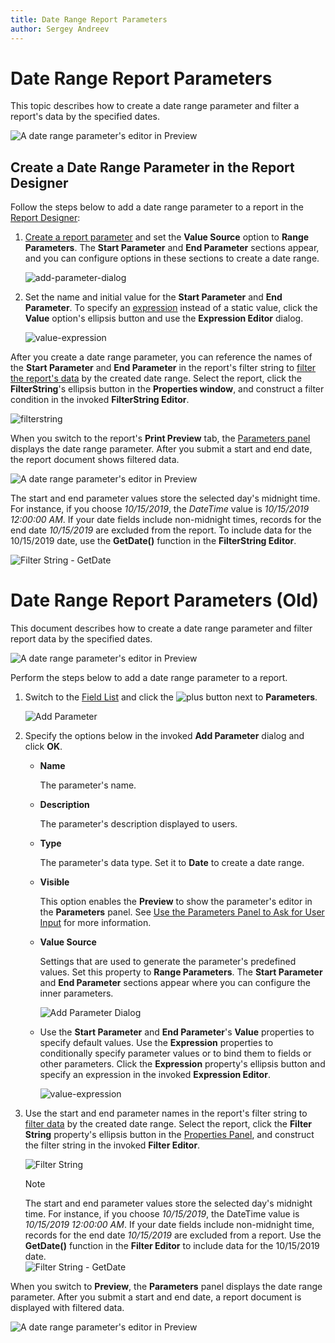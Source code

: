 ```yaml
---
title: Date Range Report Parameters
author: Sergey Andreev
---
```


# Date Range Report Parameters

This topic describes how to create a date range parameter and filter a report's data by the specified dates.

![A date range parameter's editor in Preview](../../../../images/eurd-win-date-ranges-parameters-panel.png)

## Create a Date Range Parameter in the Report Designer

Follow the steps below to add a date range parameter to a report in the [Report Designer](../first-look-at-the-report-designer.md):

1. [Create a report parameter](create-a-report-parameter.md) and set the **Value Source** option to **Range Parameters**. The **Start Parameter** and **End Parameter** sections appear, and you can configure options in these sections to create a date range.

    ![add-parameter-dialog](../../../../images/use-date-ranges-design-add-param-dialog.png)

2. Set the name and initial value for the **Start Parameter** and **End Parameter**. To specify an [expression](../use-expressions.md) instead of a static value, click the **Value** option's ellipsis button and use the **Expression Editor** dialog.

    ![value-expression](../../../../images/use-date-ranges-design-value-expression.png)

After you create a date range parameter, you can reference the names of the **Start Parameter** and **End Parameter** in the report's filter string to [filter the report's data](../shape-report-data/filter-data/filter-data-at-the-report-level.md) by the created date range. Select the report, click the **FilterString**'s ellipsis button in the **Properties window**, and construct a filter condition in the invoked **FilterString Editor**.

![filterstring](../../../../images/use-date-ranges-filterstring.png)

When you switch to the report's **Print Preview** tab, the [Parameters panel](parameters-panel.md) displays the date range parameter. After you submit a start and end date, the report document shows filtered data.

![A date range parameter's editor in Preview](../../../../images/eurd-win-date-ranges-parameters-panel.png)

The start and end parameter values store the selected day's midnight time. For instance, if you choose _10/15/2019_, the *DateTime* value is _10/15/2019 12:00:00 AM_. If your date fields include non-midnight times, records for the end date _10/15/2019_ are excluded from the report. To include data for the 10/15/2019 date, use the **GetDate()** function in the **FilterString Editor**.  

![Filter String - GetDate](../../../../images/eurd-win-date-ranges-filterstring-getdate.png)

# Date Range Report Parameters (Old)

This document describes how to create a date range parameter and filter report data by the specified dates.

![A date range parameter's editor in Preview](../../../../images/eurd-web-date-ranges-parameters-panel.png)

Perform the steps below to add a date range parameter to a report.

1. Switch to the [Field List](../../report-designer-tools/ui-panels/field-list.md) and click the ![plus](../../../../images/eurd-web-parameters-button-plus.png) button next to **Parameters**.

    ![Add Parameter](../../../../images/eurd-web-date-ranges-add-param.png)

1. Specify the options below in the invoked **Add Parameter** dialog and click **OK**.

    - **Name**

        The parameter's name.
        
    - **Description**

        The parameter's description displayed to users.

    - **Type**

        The parameter's data type. Set it to **Date** to create a date range.

    - **Visible**

        This option enables the **Preview** to show the parameter's editor in the **Parameters** panel. See [Use the Parameters Panel to Ask for User Input](create-a-report-parameter.md#use-the-parameters-panel-to-ask-for-user-input) for more information.

    - **Value Source**
    
        Settings that are used to generate the parameter's predefined values. Set this property to **Range Parameters**. The **Start Parameter** and **End Parameter** sections appear where you can configure the inner parameters.

        ![Add Parameter Dialog](../../../../images/eurd-web-date-ranges-add-param-dialog.png)

    - Use the **Start Parameter** and **End Parameter**'s **Value** properties to specify default values. Use the **Expression** properties to conditionally specify parameter values or to bind them to fields or other parameters. Click the **Expression** property's ellipsis button and specify an expression in the invoked **Expression Editor**.

        ![value-expression](../../../../images/eurd-web-date-ranges-value-expression.png)

1. Use the start and end parameter names in the report's filter string to [filter data](../filter-data/filter-data-at-the-report-level.md) by the created date range. Select the report, click the **Filter String** property's ellipsis button in the [Properties Panel](../../report-designer-tools/ui-panels/properties-panel.md), and construct the filter string in the invoked **Filter Editor**.

    ![Filter String](../../../../images/eurd-web-date-ranges-filterstring.png)

    > [!NOTE]
    > The start and end parameter values store the selected day's midnight time. For instance, if you choose _10/15/2019_, the DateTime value is _10/15/2019 12:00:00 AM_. If your date fields include non-midnight time, records for the end date _10/15/2019_ are excluded from a report. Use the **GetDate()** function in the **Filter Editor** to include data for the 10/15/2019 date.  
    > ![Filter String - GetDate](../../../../images/eurd-web-date-ranges-filterstring-getdate.png)

When you switch to **Preview**, the **Parameters** panel displays the date range parameter. After you submit a start and end date, a report document is displayed with filtered data.

![A date range parameter's editor in Preview](../../../../images/eurd-web-date-ranges-parameters-panel.png)
